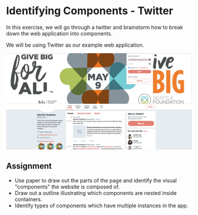 # Identifying Components - Twitter
In this exercise, we will go through a twitter and brainstorm how to break down the web application into components.

We will be using Twitter as our example web application.

![Twitter](./images/twitter.png)

## Assignment
-   Use paper to draw out the parts of the page and identify the visual "components" the website is composed of.
-   Draw out a outline illustrating which components are nested inside containers.
-   Identify types of components which have multiple instances in the app.

